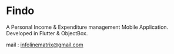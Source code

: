 # Findo

A Personal Income & Expenditure management Mobile Application. Developed in Flutter & ObjectBox.

mail : infolinematrix@gmail.com